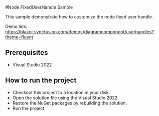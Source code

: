 #Node FixedUserHandle Sample

This sample demonstrate how to customize the node fixed user handle.

Demo link:
https://blazor.syncfusion.com/demos/diagramcomponent/userhandles?theme=fluent

## Prerequisites

* Visual Studio 2022

## How to run the project

* Checkout this project to a location in your disk.
* Open the solution file using the Visual Studio 2022.
* Restore the NuGet packages by rebuilding the solution.
* Run the project.
